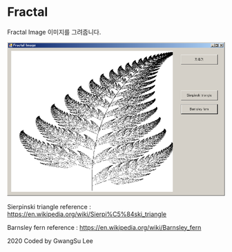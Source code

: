﻿# Fractal

Fractal Image 이미지를 그려줍니다.


![Barnsley fern](screenshot_barnsleyfern.png)


Sierpinski triangle reference : https://en.wikipedia.org/wiki/Sierpi%C5%84ski_triangle

Barnsley fern reference : https://en.wikipedia.org/wiki/Barnsley_fern


2020 Coded by GwangSu Lee
